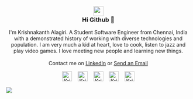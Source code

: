 <h3 align="center">
    <a align="center" href="https://thekrishna.in/"><img src="https://thekrishna.in/assets/img/KK.png" width="27px">
    </a><br>Hi Github 👋</h3>
<p align="center">I'm Krishnakanth Alagiri. A Student Software Engineer from Chennai, India with a demonstrated history of working with diverse technologies and population. I am very much a kid at heart, love to cook, listen to jazz and play video games. I love meeting new people and learning new things.<br><br>
Contact me on <a href="https://www.linkedin.com/in/krishnaalagiri/">LinkedIn</a> or <a href="mailto:krishna.alagiri03@gmail.com">Send an Email</a>
</p>
<p align="center">
    <a id="Website" href="https://thekrishna.in/"><img width="27px" src="https://thekrishna.in/v1/assets/img/icons/World.png" alt="Krishnakanth Alagiri - Website" /></a>
    &nbsp;&nbsp;
    <a id="GitHub" href="https://github.com/K-Kraken/"><img width="27px" src="https://thekrishna.in/v1/assets/img/icons/GitHub.png" alt="Krishnakanth Alagiri - GitHub" /></a>
    &nbsp;&nbsp;     
    <a id="LinkedIn" href="https://linkedin.com/in/krishnaalagiri/"><img width="27px" src="https://thekrishna.in/v1/assets/img/icons/LinkedIn.png" alt="Krishnakanth Alagiri - LinkedIn" /></a> 
    &nbsp;&nbsp;
    <a id="Instagram" href="https://www.instagram.com/kaaaaanth/"><img width="27px" src="https://thekrishna.in/v1/assets/img/icons/Instagram.png" alt="Krishnakanth Alagiri - Instagram" /></a> 
    &nbsp;&nbsp;
    <a id="Mail" href="mailto:krishna.alagiri03@gmail.com"><img width="27px" src="https://thekrishna.in/v1/assets/img/icons/Mail.png" alt="Krishnakanth Alagiri - Mail"/></a>
</p>
<img src="http://cdn.thekrishna.in/img/common/border.png"/>

